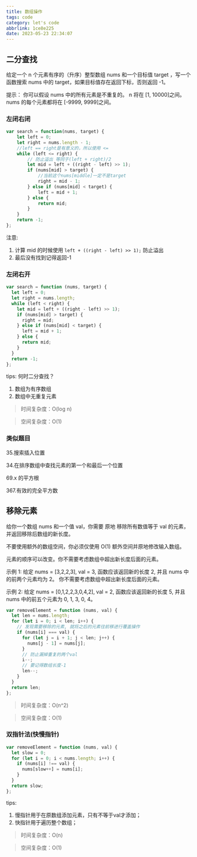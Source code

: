 ```yaml
---
title: 数组操作
tags: code
category: let's code
abbrlink: 1ce8e225
date: 2023-05-23 22:34:07
---
```


## 二分查找

给定一个 n 个元素有序的（升序）整型数组 nums 和一个目标值 target ，写一个函数搜索 nums 中的 target，如果目标值存在返回下标，否则返回 -1。

提示：
你可以假设 nums 中的所有元素是不重复的。
n 将在 [1, 10000]之间。
nums 的每个元素都将在 [-9999, 9999]之间。

### 左闭右闭

```JavaScript
var search = function(nums, target) {
    let left = 0;
    let right = nums.length - 1;
    //left == right是有意义的，所以使用 <=
    while (left <= right) {
        // 防止溢出 等同于(left + right)/2
        let mid = left + ((right - left) >> 1);
        if (nums[mid] > target) {
            //当前这个nums[middle]一定不是target
            right = mid - 1;
        } else if (nums[mid] < target) {
            left = mid + 1;
        } else {
            return mid;
        }
    }
    return -1;
};
```

注意:

1. 计算 mid 的时候使用 `left + ((right - left) >> 1);` 防止溢出
2. 最后没有找到记得返回-1

### 左闭右开

```javascript
var search = function (nums, target) {
  let left = 0;
  let right = nums.length;
  while (left < right) {
    let mid = left + ((right - left) >> 1);
    if (nums[mid] > target) {
      right = mid;
    } else if (nums[mid] < target) {
      left = mid + 1;
    } else {
      return mid;
    }
  }
  return -1;
};
```

tips: 何时二分查找？

1. 数组为有序数组
2. 数组中无重复元素

> 时间复杂度：O(log n)

> 空间复杂度：O(1)

### 类似题目

35.搜索插入位置

34.在排序数组中查找元素的第一个和最后一个位置

69.x 的平方根

367.有效的完全平方数

## 移除元素

给你一个数组 nums 和一个值 val，你需要 原地 移除所有数值等于 val 的元素，并返回移除后数组的新长度。

不要使用额外的数组空间，你必须仅使用 O(1) 额外空间并原地修改输入数组。

元素的顺序可以改变。你不需要考虑数组中超出新长度后面的元素。

示例 1: 给定 nums = [3,2,2,3], val = 3, 函数应该返回新的长度 2, 并且 nums 中的前两个元素均为 2。 你不需要考虑数组中超出新长度后面的元素。

示例 2: 给定 nums = [0,1,2,2,3,0,4,2], val = 2, 函数应该返回新的长度 5, 并且 nums 中的前五个元素为 0, 1, 3, 0, 4。

```javascript
var removeElement = function (nums, val) {
  let len = nums.length;
  for (let i = 0; i < len; i++) {
    // 发现需要移除的元素, 就将之后的元素往前移进行覆盖操作
    if (nums[i] === val) {
      for (let j = i + 1; j < len; j++) {
        nums[j - 1] = nums[j];
      }
      // 防止漏掉重复的两个val
      i--;
      // 要记得数组长度-1
      len--;
    }
  }
  return len;
};
```

> 时间复杂度：O(n^2)

> 空间复杂度：O(1)

### 双指针法(快慢指针)

```javascript
var removeElement = function (nums, val) {
  let slow = 0;
  for (let i = 0; i < nums.length; i++) {
    if (nums[i] !== val) {
      nums[slow++] = nums[i];
    }
  }
  return slow;
};
```
tips: 
1. 慢指针用于在原数组添加元素，只有不等于val才添加；
2. 快指针用于遍历整个数组；

> 时间复杂度：O(n)

> 空间复杂度：O(1)


